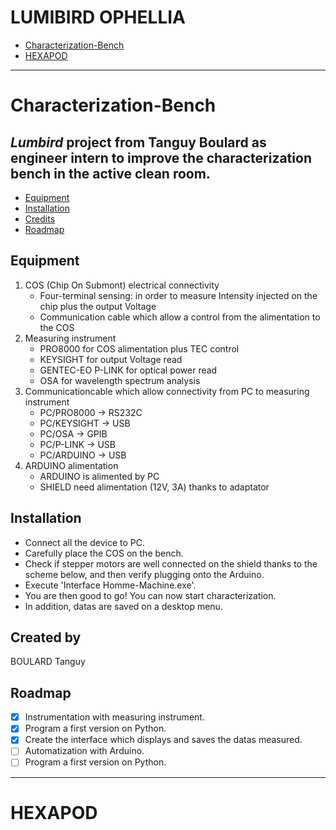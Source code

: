 # LUMIBIRD OPHELLIA

  - [Characterization-Bench](#characterization-bench)
  - [HEXAPOD](#hexapod)

-----------------------------------------------------------------------------------------------------------------------------------------------------------------------------------------
# Characterization-Bench

## *Lumbird* project from **Tanguy Boulard** as engineer intern to improve the characterization bench in the active clean room.

  - [Equipment](#Equipment)
  - [Installation](#installation)
  - [Credits](#credits)
  - [Roadmap](#roadmap)

## Equipment

1. COS (Chip On Submont) electrical connectivity
	- Four-terminal sensing: in order to measure Intensity injected on the chip plus the output Voltage
	- Communication cable which allow a control from the alimentation to the COS
2. Measuring instrument
	- PRO8000 for COS alimentation plus TEC control
	- KEYSIGHT for output Voltage read
	- GENTEC-EO P-LINK for optical power read
	- OSA for wavelength spectrum analysis
3. Communicationcable which allow connectivity from PC to measuring instrument
	- PC/PRO8000 -> RS232C
	- PC/KEYSIGHT -> USB
	- PC/OSA -> GPIB
	- PC/P-LINK -> USB
	- PC/ARDUINO -> USB
4. ARDUINO alimentation
	- ARDUINO is alimented by PC
	- SHIELD need alimentation (12V, 3A) thanks to adaptator

## Installation

  * Connect all the device to PC.  
  * Carefully place the COS on the bench.  
  * Check if stepper motors are well connected on the shield thanks to the scheme below,  and then verify plugging onto the Arduino.  
  * Execute 'Interface Homme-Machine.exe'.
  * You are then good to go! You can now start characterization. 
  * In addition, datas are saved on a desktop menu.

## Created by

BOULARD Tanguy 

## Roadmap

  - [x] Instrumentation with measuring instrument.
  - [x] Program a first version on Python.
  - [x] Create the interface which displays and saves the datas measured.
  - [ ] Automatization with Arduino.
  - [ ] Program a first version on Python.

-----------------------------------------------------------------------------------------------------------------------------------------------------------------------------------------
# HEXAPOD
